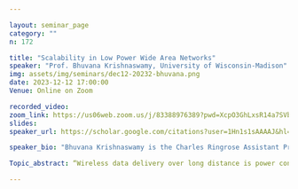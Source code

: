 ```yaml
---

layout: seminar_page
category: ""
n: 172

title: "Scalability in Low Power Wide Area Networks"
speaker: "Prof. Bhuvana Krishnaswamy, University of Wisconsin-Madison" 
img: assets/img/seminars/dec12-20232-bhuvana.png
date: 2023-12-12 17:00:00 
Venue: Online on Zoom

recorded_video: 
zoom_link: https://us06web.zoom.us/j/83388976389?pwd=XcpO3GhLxsR14a7SVbPx33HQQa1jbt.1
slides: 
speaker_url: https://scholar.google.com/citations?user=1Hn1s1sAAAAJ&hl=en

speaker_bio: "Bhuvana Krishnaswamy is the Charles Ringrose Assistant Professor in the Department of Electrical and Computer Engineering at University of Wisconsin-Madison. She obtained her MS and Ph.D. in Electrical and Computer Engineering from Georgia Institute of Technology. She is the recipient of many awards including NSF CAREER, N2Women Rising Star, Grainger Faculty Scholarship Award, Early Career Innovator. Her research interests are in low-power wireless communication and its challenges in practical deployments. Additional details about her research and team can be found at https://uwconnect.ece.wisc.edu/"

Topic_abstract: “Wireless data delivery over long distance is power consuming and challenging for large-scale deployments. Low-power wide area networks (LPWAN) are increasingly in need to develop wireless solutions that satisfy the following requirements (1) Increased battery life, (2) Longer communication range, (3) Large-Scale, and (4) Low-cost. Existing strategies for addressing low-power and long-range do not efficiently address all of these in a large-scale network. In this talk, the fundamental challenges in meeting the above needs of LPWANs will be identified. Collision resolution approaches to meet the demands of large-scale, commercially available LPWANs -  LoRa - will be the focus of this talk.”

---
```



